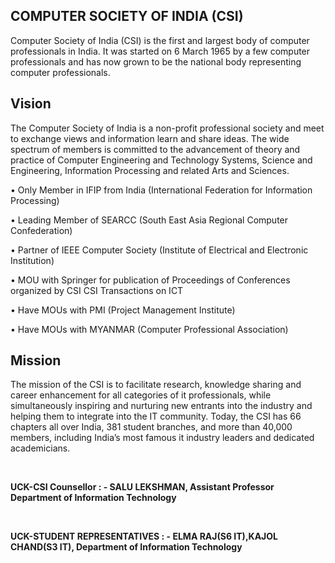 <div align="left" class="contentDiv">
<h2>COMPUTER SOCIETY OF INDIA (CSI)</h2>
<p>  Computer Society of India (CSI) is the first and largest body of computer professionals in India. It was started on 6 March 1965 by a few computer professionals and has now grown to be the national body representing computer professionals. </p>
<h2>Vision</h2>
<p>The Computer Society of India is a non-profit professional society and meet to exchange views and information learn and share ideas. The wide spectrum of members is committed to the advancement of theory and practice of Computer Engineering and Technology Systems, Science and Engineering, Information Processing and related Arts and Sciences.</p>
<p>•    Only Member in IFIP from India (International Federation for Information Processing) <br/>
<p>•    Leading Member of SEARCC (South East Asia Regional Computer Confederation)<br/>
<p>•    Partner of IEEE Computer Society (Institute of Electrical and Electronic Institution)<br/>
<p>•    MOU with Springer for publication of Proceedings of Conferences organized by CSI CSI Transactions on ICT<br/>
<p>•     Have MOUs with PMI (Project Management Institute)<br/>
<p>•    Have MOUs with MYANMAR (Computer Professional Association)<br/>
<h2>Mission</h2>
<p>The mission of the CSI is to facilitate research, knowledge sharing and career enhancement for all categories of it professionals, while simultaneously inspiring and nurturing new entrants into the industry and helping them to integrate into the IT community. Today, the CSI has 66 chapters all over India, 381 student branches, and more than 40,000 members, including India’s most famous it industry leaders and dedicated academicians. 

<br/><p><strong><b>UCK-CSI Counsellor : -      SALU LEKSHMAN, Assistant Professor
                                              Department of Information Technology</b></strong></p>
<br/><p><strong><b>UCK-STUDENT REPRESENTATIVES : - ELMA RAJ(S6 IT),KAJOL CHAND(S3 IT),
                                              Department of Information Technology</b></strong></p>
</p></p></p></p></p></p></p></div>

